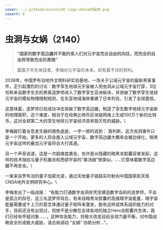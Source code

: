 ```yaml
---
cover: ../.gitbook/assets/DC-logo-whole的副本.png
coverY: 0
---
```


# 虫洞与女娲（2140）



> **“国家的数字高边疆并不能约束人们对元宇宙完全自由的向往，而完全的自由将导致完全的黑暗”**
>
> 雷震子共生体驭者，李梅对元宇宙的未来，却有着不详的预判。



2038年，中国罗布泊地外文明科研实验基地，一场关于公域元宇宙的最新黑客事件，正引起激烈的讨论：数字孪生地球元宇宙被人用虫洞从公域元宇宙打穿，3位号称来自数字东京的黑客造梦师进入了数字孪生亚洲板块，并突破了数字孪生地球元宇宙的模拟物理限制规则，在东亚地域海岸重建了日本列岛，引发了全球震惊。



这意味着，造梦师已经成功冲击突破了数字高边疆，制造了孪生数字地球元宇宙新的地理面积，这个难度，相当于在经典比特币区块链网络上生成100万个新的比特币。这对全球第二大的孪生地球元宇宙经济具有毁灭性的威胁。\


李梅敲打着全息发生器的银色底座，一字一顿的说到： 我判断，这次虫洞事件只是一个开始，更多的人将会接入公域元宇宙，数字高边疆大概率会被边缘化，暗黑元宇宙这样的叠加元宇宙将会大行其道。



另一个声音说道，这是一次超维度袭击，也许是从隐藏的暗黑龙胶囊驭者发起，这样的技术指纹与量子机器龙和西部宇宙的“奥汤姆”很类似，.....它意味着数字高边疆不再安全。\


一束来自罗布泊的量子加密光波，通过天地量子链路实时射向中国国家航天局CNSA地外文明研究中心。\


李梅发出了一级战报： “有能力打通数字虫洞并凭空建造数字岛屿的造梦师，不会是孤立的存在，这三名造梦师背后，有来自暗黑龙胶囊的高维暗宇宙能量，暗宇宙能量需要成千上万的意念体通过量子矩阵来激发，能有这样成体系组织能力的对手，目前还没有出现过，但绝不是分散在全球各地的独立Hero龙胶囊共生体，我们已经有怀疑对象......，这种攻击能力，将极大改变目前全球力量平衡，对中国战略安全形成极大威胁，请总局调动 “女娲” 协助分析...”。
